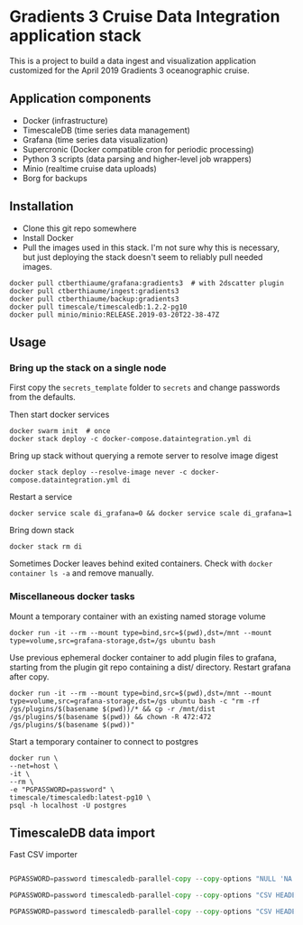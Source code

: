 # Gradients 3 Cruise Data Integration application stack

This is a project to build a data ingest and visualization application
customized for the April 2019 Gradients 3 oceanographic cruise.

## Application components

* Docker (infrastructure)
* TimescaleDB (time series data management)
* Grafana (time series data visualization)
* Supercronic (Docker compatible cron for periodic processing)
* Python 3 scripts (data parsing and higher-level job wrappers)
* Minio (realtime cruise data uploads)
* Borg for backups

## Installation

* Clone this git repo somewhere
* Install Docker
* Pull the images used in this stack. I'm not sure why this is necessary, but just deploying the stack doesn't seem to reliably pull needed images.

```
docker pull ctberthiaume/grafana:gradients3  # with 2dscatter plugin
docker pull ctberthiaume/ingest:gradients3
docker pull ctberthiaume/backup:gradients3
docker pull timescale/timescaledb:1.2.2-pg10
docker pull minio/minio:RELEASE.2019-03-20T22-38-47Z
```

## Usage

### Bring up the stack on a single node

First copy the `secrets_template` folder to `secrets` and change
passwords from the defaults.

Then start docker services

```
docker swarm init  # once
docker stack deploy -c docker-compose.dataintegration.yml di
```

Bring up stack without querying a remote server to resolve image digest

```docker stack deploy --resolve-image never -c docker-compose.dataintegration.yml di```

Restart a service

```docker service scale di_grafana=0 && docker service scale di_grafana=1```

Bring down stack

```docker stack rm di```

Sometimes Docker leaves behind exited containers. Check with `docker container ls -a` and remove manually.

### Miscellaneous docker tasks

Mount a temporary container with an existing named storage volume

```docker run -it --rm --mount type=bind,src=$(pwd),dst=/mnt --mount type=volume,src=grafana-storage,dst=/gs ubuntu bash```

Use previous ephemeral docker container to add plugin files to grafana, starting from the plugin git repo containing a dist/ directory. Restart grafana after copy.

```docker run -it --rm --mount type=bind,src=$(pwd),dst=/mnt --mount type=volume,src=grafana-storage,dst=/gs ubuntu bash -c "rm -rf /gs/plugins/$(basename $(pwd))/* && cp -r /mnt/dist /gs/plugins/$(basename $(pwd)) && chown -R 472:472 /gs/plugins/$(basename $(pwd))"```

Start a temporary container to connect to postgres

```
docker run \
--net=host \
-it \
--rm \
-e "PGPASSWORD=password" \
timescale/timescaledb:latest-pg10 \
psql -h localhost -U postgres
```

## TimescaleDB data import

Fast CSV importer

```go get github.com/timescale/timescaledb-parallel-copy/cmd/timescaledb-parallel-copy

PGPASSWORD=password timescaledb-parallel-copy --copy-options "NULL 'NA' CSV HEADER" -db-name gradients2 -table seaflow -file instrument-files/seaflow_MGL1704/prelim-stat.csv --truncate

PGPASSWORD=password timescaledb-parallel-copy --copy-options "CSV HEADER" -db-name gradients2 -table nav -file instrument-files/nav.csv --truncate

PGPASSWORD=password timescaledb-parallel-copy --copy-options "CSV HEADER" -db-name gradients2 -table par -file instrument-files/par.csv --truncate
```


